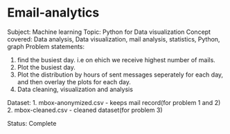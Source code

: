 # Email-analytics
Subject: Machine learning
Topic: Python for Data visualization
Concept covered: Data analysis, Data visualization, mail analysis, statistics, Python, graph
Problem statements:
1. find the busiest day. i.e on ehich we receive highest number of mails.
2. Plot the busiest day.
3. Plot the distribution by hours of sent messages seperately for each day, and then overlay the plots for each day.
4. Data cleaning, visualization and analysis

Dataset: 1. mbox-anonymized.csv - keeps mail record(for problem 1 and 2)
         2. mbox-cleaned.csv - cleaned dataset(for problem 3)
    
Status: Complete    
